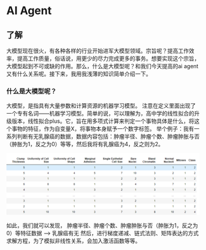 # AI Agent
## 了解
大模型现在很火，有各种各样的行业开始进军大模型领域。宗旨呢？提高工作效率，提高工作质量，俗话说，用更少的尽力完成更多的事务。想要实现这个宗旨，大模型起到不可或缺的作用。那么，什么是大模型呢？和我们今天提高的ai agent又有什么关系呢。接下来，我用我浅薄的知识简单介绍一下。
### 什么是大模型呢？
大模型，是指具有大量参数和计算资源的机器学习模型。
注意在定义里面出现了一个专有名词——机器学习模型。简单的说，可以理解为，高中学的线性拟合的升级版本，线性拟合plus。它，旨在用多项式计算来判定一个事物具体是什么，将这个事物的特征，作为自变量X，将事物本身赋予一个数字标签。
举个例子：我有一系列判断有无乳腺癌的数据，数据内容包括：肿瘤半径、肿瘤个数、肿瘤肿胀与否（肿胀为1，反之为0）等等，然后我将有乳腺癌为4，反之则为2。

![输入图片说明](/imgs/2024-08-05/Qx7wL0m6Fxgkv1WY.png)

如此，我们就可以发现，
肿瘤半径、肿瘤个数、肿瘤肿胀与否（肿胀为1，反之为0）等特征数据 --> 乳腺癌有无
然后，进行梯度递减、链式法则、矩阵表达的方式求解方程，为了模拟非线性关系，会加入激活函数等等。

<!--stackedit_data:
eyJoaXN0b3J5IjpbMTk2NTQyOTg4OCw5NTM2ODE3NDhdfQ==
-->